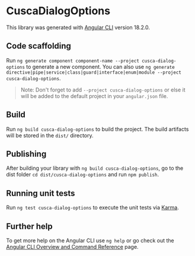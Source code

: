 # CuscaDialogOptions

This library was generated with [Angular CLI](https://github.com/angular/angular-cli) version 18.2.0.

## Code scaffolding

Run `ng generate component component-name --project cusca-dialog-options` to generate a new component. You can also use `ng generate directive|pipe|service|class|guard|interface|enum|module --project cusca-dialog-options`.
> Note: Don't forget to add `--project cusca-dialog-options` or else it will be added to the default project in your `angular.json` file. 

## Build

Run `ng build cusca-dialog-options` to build the project. The build artifacts will be stored in the `dist/` directory.

## Publishing

After building your library with `ng build cusca-dialog-options`, go to the dist folder `cd dist/cusca-dialog-options` and run `npm publish`.

## Running unit tests

Run `ng test cusca-dialog-options` to execute the unit tests via [Karma](https://karma-runner.github.io).

## Further help

To get more help on the Angular CLI use `ng help` or go check out the [Angular CLI Overview and Command Reference](https://angular.dev/tools/cli) page.
